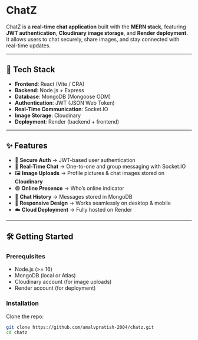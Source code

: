 # ChatZ

ChatZ is a **real-time chat application** built with the **MERN stack**, featuring **JWT authentication**, **Cloudinary image storage**, and **Render deployment**.  
It allows users to chat securely, share images, and stay connected with real-time updates.

---

## 🚀 Tech Stack

- **Frontend**: React (Vite / CRA)  
- **Backend**: Node.js + Express  
- **Database**: MongoDB (Mongoose ODM)  
- **Authentication**: JWT (JSON Web Token)  
- **Real-Time Communication**: Socket.IO  
- **Image Storage**: Cloudinary  
- **Deployment**: Render (backend + frontend)  

---

## ✨ Features

- 🔐 **Secure Auth** → JWT-based user authentication  
- 💬 **Real-Time Chat** → One-to-one and group messaging with Socket.IO  
- 🖼️ **Image Uploads** → Profile pictures & chat images stored on **Cloudinary**  
- 🟢 **Online Presence** → Who’s online indicator  
- 📜 **Chat History** → Messages stored in MongoDB  
- 📱 **Responsive Design** → Works seamlessly on desktop & mobile  
- ☁️ **Cloud Deployment** → Fully hosted on Render  

---

## 🛠️ Getting Started

### Prerequisites

- Node.js (>= 16)  
- MongoDB (local or Atlas)  
- Cloudinary account (for image uploads)  
- Render account (for deployment)  

### Installation

Clone the repo:

```bash
git clone https://github.com/amalvpratish-2004/chatz.git
cd chatz
